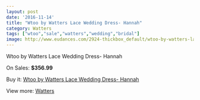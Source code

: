 ```yaml
---
layout: post
date: '2016-11-14'
title: "Wtoo by Watters Lace Wedding Dress- Hannah"
category: Watters
tags: ["wtoo","sale","watters","wedding","bridal"]
image: http://www.eudances.com/2924-thickbox_default/wtoo-by-watters-lace-wedding-dress-hannah.jpg
---
```

Wtoo by Watters Lace Wedding Dress- Hannah

On Sales: **$356.99**
<a href="https://www.eudances.com/en/watters/1015-wtoo-by-watters-lace-wedding-dress-hannah.html"><amp-img layout="responsive" width="600" height="600" src="//www.eudances.com/2924-thickbox_default/wtoo-by-watters-lace-wedding-dress-hannah.jpg" alt="Wtoo by Watters Lace Wedding Dress- Hannah 0" /></a>
<a href="https://www.eudances.com/en/watters/1015-wtoo-by-watters-lace-wedding-dress-hannah.html"><amp-img layout="responsive" width="600" height="600" src="//www.eudances.com/2925-thickbox_default/wtoo-by-watters-lace-wedding-dress-hannah.jpg" alt="Wtoo by Watters Lace Wedding Dress- Hannah 1" /></a>

Buy it: [Wtoo by Watters Lace Wedding Dress- Hannah](https://www.eudances.com/en/watters/1015-wtoo-by-watters-lace-wedding-dress-hannah.html "Wtoo by Watters Lace Wedding Dress- Hannah")

View more: [Watters](https://www.eudances.com/en/12-watters "Watters")